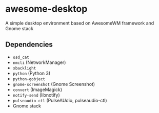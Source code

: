 # awesome-desktop
A simple desktop environment based on AwesomeWM framework and Gnome
stack


## Dependencies

- `osd_cat`
- `nmcli` (NetworkManager)
- `xbacklight`
- `python` (Python 3)
- `python-gobject`
- `gnome-screenshot` (Gnome Screenshot)
- `convert` (ImageMagick)
- `notify-send` (libnotify)
- `pulseaudio-ctl` (PulseAUdio, pulseaudio-ctl)
- Gnome stack
